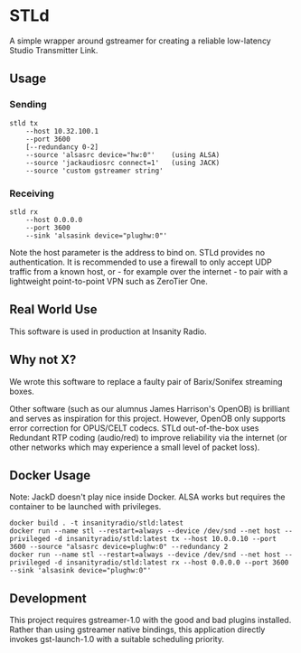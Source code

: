 # STLd

A simple wrapper around gstreamer for creating a reliable low-latency Studio Transmitter Link. 

## Usage

### Sending

	stld tx
		--host 10.32.100.1
		--port 3600
		[--redundancy 0-2]
		--source 'alsasrc device="hw:0"'	(using ALSA)
		--source 'jackaudiosrc connect=1'	(using JACK)
		--source 'custom gstreamer string'

### Receiving

	stld rx
		--host 0.0.0.0
		--port 3600
		--sink 'alsasink device="plughw:0"'


Note the host parameter is the address to bind on. STLd provides no authentication. It is recommended to use a firewall to only accept UDP traffic from a known host, or - for example over the internet - to pair with a lightweight point-to-point VPN such as ZeroTier One. 

## Real World Use

This software is used in production at Insanity Radio. 

## Why not X?

We wrote this software to replace a faulty pair of Barix/Sonifex streaming boxes. 

Other software (such as our alumnus James Harrison's OpenOB) is brilliant and serves as inspiration for this project. However, OpenOB only supports error correction for OPUS/CELT codecs. STLd out-of-the-box uses Redundant RTP coding (audio/red) to improve reliability via the internet (or other networks which may experience a small level of packet loss). 

## Docker Usage

Note: JackD doesn't play nice inside Docker. ALSA works but requires the container to be launched with privileges. 

```
docker build . -t insanityradio/stld:latest
docker run --name stl --restart=always --device /dev/snd --net host --privileged -d insanityradio/stld:latest tx --host 10.0.0.10 --port 3600 --source "alsasrc device=plughw:0" --redundancy 2
docker run --name stl --restart=always --device /dev/snd --net host --privileged -d insanityradio/stld:latest rx --host 0.0.0.0 --port 3600 --sink 'alsasink device="plughw:0"'
```

## Development

This project requires gstreamer-1.0 with the good and bad plugins installed. Rather than using gstreamer native bindings, this application directly invokes gst-launch-1.0 with a suitable scheduling priority. 
